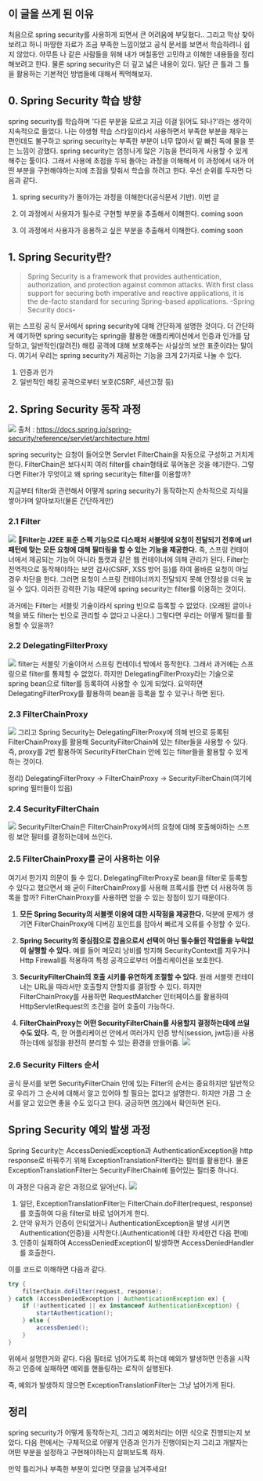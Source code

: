 ## 이 글을 쓰게 된 이유
처음으로 spring security를 사용하게 되면서 큰 어려움에 부딪혔다.. 그리고 막상 찾아보려고 하니 마땅한 자료가 조금 부족한 느낌이었고 공식 문서를 보면서 학습하려니 쉽지 않았다. 아무튼 나 같은 사람들을 위해 내가 며칠동안 고민하고 이해한 내용들을 정리해보려고 한다. 물론 spring security은 더 깊고 넓은 내용이 있다. 일단 큰 틀과 그 틀을 활용하는 기본적인 방법들에 대해서 찍먹해보자.

## 0. Spring Security 학습 방향
spring security를 학습하며 '다른 부분을 모르고 지금 이걸 읽어도 되나?'라는 생각이 지속적으로 들었다. 나는 야생형 학습 스타일이라서 사용하면서 부족한 부분을 채우는 편인데도 불구하고 spring security는 부족한 부분이 너무 많아서 밑 빠진 독에 물을 붓는 느낌이 강했다. 
spring security는 엄청나게 많은 기능을 편리하게 사용할 수 있게 해주는 툴이다. 그래서 사용에 초점을 두되 돌아는 과정을 이해해서 이 과정에서 내가 어떤 부분을 구현해야하는지에 초점을 맞춰서 학습을 하려고 한다. 우선 순위를 두자면 다음과 같다.

1. spring security가 돌아가는 과정을 이해한다(공식문서 기반). 이번 글

2. 이 과정에서 사용자가 필수로 구현할 부분을 추출해서 이해한다. coming soon

3. 이 과정에서 사용자가 응용하고 싶은 부분을 추출해서 이해한다. coming soon


## 1. Spring Security란?
>Spring Security is a framework that provides authentication, authorization, and protection against common attacks. With first class support for securing both imperative and reactive applications, it is the de-facto standard for securing Spring-based applications. -Spring Security docs-

위는 스프링 공식 문서에서 spring security에 대해 간단하게 설명한 것이다. 더 간단하게 얘기하면 spring security는 spring을 활용한 애플리케이션에서 인증과 인가를 담당하고, 일반적인(알려진) 해킹 공격에 대해 보호해주는 사실상의 보안 표준이라는 말이다. 
여기서 우리는 spring security가 제공하는 기능을 크게 2가지로 나눌 수 있다.

1. 인증과 인가
2. 일반적인 해킹 공격으로부터 보호(CSRF, 세션고정 등)

## 2. Spring Security 동작 과정
![](https://velog.velcdn.com/images/younghoondoodoom/post/a7542545-12bc-432c-964f-bd2e3be12584/image.png)
출처 : https://docs.spring.io/spring-security/reference/servlet/architecture.html

spring security는 요청이 들어오면 Servlet FilterChain을 자동으로 구성하고 거치게한다. FilterChain은 보다시피 여러 filter를 chain형태로 묶어놓은 것을 얘기한다. 그렇다면 Filter가 무엇이고 왜 spring security는 filter를 이용할까?

지금부터 filter와 관련해서 어떻게 spring security가 동작하는지 순차적으로 지식을 쌓아가며 알아보자!(물론 간단하게만)

### 2.1 Filter
![](https://velog.velcdn.com/images/younghoondoodoom/post/46527fd9-d730-401e-bb8d-c084614e2b28/image.png)
**Filter는 J2EE 표준 스펙 기능으로 디스패처 서블릿에 요청이 전달되기 전후에 url 패턴에 맞는 모든 요청에 대해 필터링을 할 수 있는 기능을 제공한다.**
즉, 스프링 컨테이너에서 제공되는 기능이 아니라 톰캣과 같은 웹 컨테이너에 의해 관리가 된다.
Filter는 전역적으로 동작해야하는 보안 검사(CSRF, XSS 방어 등)를 하여 올바른 요청이 아닐 경우 차단을 한다. 그러면 요청이 스프링 컨테이너까지 전달되지 못해 안정성을 더욱 높일 수 있다. 이러한 강력한 기능 때문에 spring security는 filter를 이용하는 것이다. 

과거에는 Filter는 서블릿 기술이라서 spring 빈으로 등록할 수 없었다. (오래된 글이나 책을 봐도 filter는 빈으로 관리할 수 없다고 나온다.) 그렇다면 우리는 어떻게 필터를 활용할 수 있을까?

### 2.2 DelegatingFilterProxy
![](https://velog.velcdn.com/images/younghoondoodoom/post/df58cd40-6cd3-415a-a94e-70b937b02156/image.png)
filter는 서블릿 기술이어서 스프링 컨테이너 밖에서 동작한다. 그래서 과거에는 스프링으로 filter를 통제할 수 없었다. 하지만 DelegatingFilterProxy라는 기술으로 spring bean으로 filter를 등록하여 사용할 수 있게 되었다. 
요약하면 DelegatingFilterProxy를 활용하여 bean을 등록을 할 수 있구나 하면 된다.

### 2.3 FilterChainProxy
![](https://velog.velcdn.com/images/younghoondoodoom/post/f6fd1244-f645-4cf1-8b90-2215d22b9ff7/image.png)
그리고 Spring Security는 DelegatingFilterProxy에 의해 빈으로 등록된 FilterChainProxy를 활용해 SecurityFilterChain에 있는 filter들을 사용할 수 있다. 즉, proxy를 2번 활용하여 SecurityFilterChain 안에 있는 filter들을 활용할 수 있게 하는 것이다.

정리)
DelegatingFilterProxy -> FilterChainProxy -> SecurityFilterChain(여기에 spring 필터들이 있음)

### 2.4 SecurityFilterChain
![](https://velog.velcdn.com/images/younghoondoodoom/post/bd6d5037-d9aa-4e41-935b-08d7e9d78b70/image.png)
SecurityFilterChain은 FilterChainProxy에서의 요청에 대해 호출해야하는 스프링 보안 필터를 결정하는데에 쓰인다.

### 2.5 FilterChainProxy를 굳이 사용하는 이유
여기서 한가지 의문이 들 수 있다. DelegatingFilterProxy로 bean을 filter로 등록할 수 있다고 했으면서 왜 굳이 FilterChainProxy를 사용해 프록시를 한번 더 사용하여 등록을 할까? FilterChainProxy를 사용하면 얻을 수 있는 장점이 있기 때문이다.

1. **모든 Spring Security의 서블렛 이용에 대한 시작점을 제공한다.** 덕분에 문제가 생기면 FilterChainProxy에 디버깅 포인트를 잡아서 빠르게 오류를 수정할 수 있다.
2. **Spring Security의 중심점으로 잡음으로서 선택이 아닌 필수들인 작업들을 누락없이 실행할 수 있다.** 예를 들어 메모리 낭비를 방지해 SecurityContext를 지우거나 Http Firewall를 적용하여 특정 공격으로부터 어플리케이션을 보호한다.
3. **SecurityFilterChain의 호출 시키를 유연하게 조절할 수 있다.** 원래 서블렛 컨테이너는 URL을 따라서만 호출할지 안할지를 결정할 수 있다. 하지만 FilterChainProxy를 사용하면 RequestMatcher 인터페이스를 활용하여 HttpServletRequest의 조건을 걸어 호출이 가능하다.

4. **FilterChainProxy는 어떤 SecurityFilterChain를 사용할지 결정하는데에 쓰일 수도 있다.** 즉, 한 어플리케이션 안에서 여러가지 인증 방식(session, jwt등)을 사용하는데에 설정을 완전히 분리할 수 있는 환경을 만들어줌.
![](https://velog.velcdn.com/images/younghoondoodoom/post/ea0b9822-e099-444c-ac3c-26dd621515e8/image.png)

### 2.6 Security Filters 순서
공식 문서를 보면 SecurityFilterChain 안에 있는 Filter의 순서는 중요하지만 일반적으로 우리가 그 순서에 대해서 알고 있어야 할 필요는 없다고 설명한다. 하지만 가끔 그 순서를 알고 있으면 좋을 수도 있다고 한다.
궁금하면 [여기](https://docs.spring.io/spring-security/reference/servlet/architecture.html#servlet-security-filters)에서 확인하면 된다.

## Spring Security 예외 발생 과정
Spring Security는 AccessDeniedException과 AuthenticationException을 http response로 바꿔주기 위해 ExceptionTranslationFilter라는 필터를 활용한다.
물론 ExceptionTranslationFilter는 SecurityFilterChain에 들어있는 필터중 하나다.

이 과정은 다음과 같은 과정으로 일어난다.
![](https://velog.velcdn.com/images/younghoondoodoom/post/0e158e13-637e-4a71-91eb-3f799e649404/image.png)

1. 일단, ExceptionTranslationFilter는 FilterChain.doFilter(request, response)를 호출하여 다음 filter로 바로 넘어가게 한다.
2. 만약 유저가 인증이 안되었거나 AuthenticationException을 발생 시키면 Authentication(인증)을 시작한다.(Authentication에 대한 자세한건 다음 편에)
3. 인증이 실패하여 AccessDeniedException이 발생하면 AccessDeniedHandler를 호출한다.

이를 코드로 이해하면 다음과 같다.
```java
try {
	filterChain.doFilter(request, response);
} catch (AccessDeniedException | AuthenticationException ex) {
	if (!authenticated || ex instanceof AuthenticationException) {
		startAuthentication();
	} else {
		accessDenied();
	}
}
```
위에서 설명한거와 같다. 다음 필터로 넘어가도록 하는데 예외가 발생하면 인증을 시작하고 인증에 실패하면 예외를 핸들링하는 로직이 실행된다.

즉, 예외가 발생하지 않으면 ExceptionTranslationFilter는 그냥 넘어가게 된다.

## 정리 
spring security가 어떻게 동작하는지, 그리고 예외처리는 어떤 식으로 진행되는지 보았다. 다음 편에서는 구체적으로 어떻게 인증과 인가가 진행이되는지 그리고 개발자는 어떤 부분을 설정하고 구현해야하는지 살펴보도록 하자.

만약 틀리거나 부족한 부분이 있다면 댓글을 남겨주세요!
